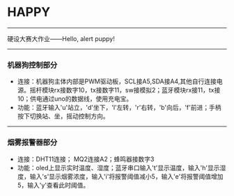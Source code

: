 # HAPPY

---

硬设大赛大作业——Hello, alert puppy!

---
### 机器狗控制部分
- 连接：机器狗主体内部是PWM驱动板，SCL接A5,SDA接A4,其他自行连接电源。摇杆模块rx接数字10，tx接数字11，sw接模拟2；蓝牙模块rx接11，tx接10；供电通过uno的数据线，使用充电宝。
- 功能：蓝牙输入'u'站立，'d'坐下，'l'左转，'r'右转，'b'向后，'f'前进；手柄按下切换站、坐，摇动控制方向。
---
### 烟雾报警器部分
- 连接：DHT11连接； MQ2连接A2；蜂鸣器接数字3
- 功能：oled上显示实时温度、湿度；蓝牙串口输入't'显示温度，输入'h'显示湿度，输入's'显示烟雾浓度，输入'i'将报警阈值减小5，输入'e'将报警阈值增加5，输入'y'查看此时阈值。